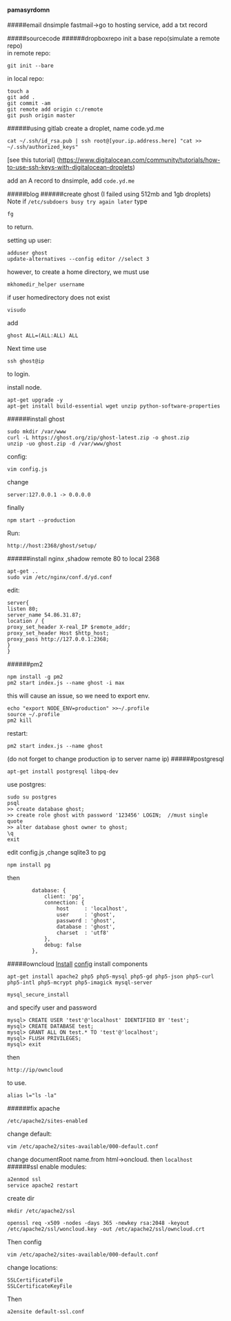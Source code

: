 #### pamasyrdomn
#####email
dnsimple
fastmail->go to hosting service, add a txt record

#####sourcecode
######dropboxrepo
init a base repo(simulate a remote repo)  
in remote repo:
```
git init --bare
```
in local repo:
```
touch a
git add .
git commit -am
git remote add origin c:/remote
git push origin master
```
######using gitlab
create a droplet, name code.yd.me
```
cat ~/.ssh/id_rsa.pub | ssh root@[your.ip.address.here] "cat >> ~/.ssh/authorized_keys"
```
[see this tutorial] (https://www.digitalocean.com/community/tutorials/how-to-use-ssh-keys-with-digitalocean-droplets)  

add an A record to dnsimple, add `code.yd.me`  

#####blog
######create ghost (I failed using 512mb and 1gb droplets)
Note if `/etc/subdoers busy try again later`
type
```
fg
```
to return.  

setting up user:
```
adduser ghost
update-alternatives --config editor //select 3
```
however, to create a home directory, we must use
```
mkhomedir_helper username
```
if user homedirectory does not exist

```
visudo
```
add
```
ghost ALL=(ALL:ALL) ALL
```

Next time use
```
ssh ghost@ip
```
to login.


install node.
```
apt-get upgrade -y
apt-get install build-essential wget unzip python-software-properties
```

######install ghost
```
sudo mkdir /var/www
curl -L https://ghost.org/zip/ghost-latest.zip -o ghost.zip
unzip -uo ghost.zip -d /var/www/ghost
```
config:
```
vim config.js
```
change
```
server:127.0.0.1 -> 0.0.0.0
```
finally
```
npm start --production
```

Run:
```
http://host:2368/ghost/setup/
```

######install nginx ,shadow remote 80 to local 2368
```
apt-get ..
sudo vim /etc/nginx/conf.d/yd.conf
```
edit:
```
server{
listen 80;
server_name 54.86.31.87;
location / {
proxy_set_header X-real_IP $remote_addr;
proxy_set_header Host $http_host;
proxy_pass http://127.0.0.1:2368;
}
}
```
######pm2
```
npm install -g pm2
pm2 start index.js --name ghost -i max
```
this will cause an issue, so we need to export env.
```
echo "export NODE_ENV=production" >>~/.profile
source ~/.profile
pm2 kill
```
restart:
```
pm2 start index.js --name ghost
```
(do not forget to change production ip to server name ip)
######postgresql
```
apt-get install postgresql libpq-dev
```
use postgres:
```
sudo su postgres
psql
>> create database ghost;
>> create role ghost with password '123456' LOGIN;  //must single quote
>> alter database ghost owner to ghost;
\q
exit
```
edit config.js ,change sqlite3 to pg
```
npm install pg
```
then
```
        database: {
            client: 'pg',
            connection: {
                host     : 'localhost',
                user     : 'ghost',
                password : 'ghost',
                database : 'ghost',
                charset  : 'utf8'
            },
            debug: false
        },
  ```
#####owncloud
[Install](https://software.opensuse.org/download.html?project=isv:ownCloud:community&package=owncloud)
[config](http://idroot.net/tutorials/install-owncloud-8-ubuntu-14-04/)
install components
```
apt-get install apache2 php5 php5-mysql php5-gd php5-json php5-curl php5-intl php5-mcrypt php5-imagick mysql-server
```
```
mysql_secure_install
```

and specify user and password
```
mysql> CREATE USER 'test'@'localhost' IDENTIFIED BY 'test';
mysql> CREATE DATABASE test;
mysql> GRANT ALL ON test.* TO 'test'@'localhost';
mysql> FLUSH PRIVILEGES;
mysql> exit
```
then
```
http://ip/owncloud
```
to use.

```
alias l="ls -la"
```

######fix apache
```
/etc/apache2/sites-enabled
```
change default:
```
vim /etc/apache2/sites-available/000-default.conf
```
change documentRoot name.from html->oncloud. then ```localhost```
######ssl
enable modules:
```
a2enmod ssl
service apache2 restart
```
create dir
```
mkdir /etc/apache2/ssl
```
```
openssl req -x509 -nodes -days 365 -newkey rsa:2048 -keyout /etc/apache2/ssl/woncloud.key -out /etc/apache2/ssl/owncloud.crt
```
Then config 
```
vim /etc/apache2/sites-available/000-default.conf
```
change locations:
```
SSLCertificateFile
SSLCertificateKeyFile
```
Then
```
a2ensite default-ssl.conf
```
